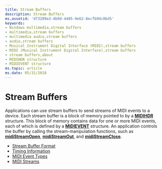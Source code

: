 ```yaml
---
title: Stream Buffers
description: Stream Buffers
ms.assetid: 'd73209a3-4b9d-4405-9e62-8ecfb94c0bd5'
keywords:
- Windows multimedia,stream buffers
- multimedia,stream buffers
- multimedia audio,stream buffers
- audio,stream buffers
- Musical Instrument Digital Interface (MIDI),stream buffers
- MIDI (Musical Instrument Digital Interface),stream buffers
- stream buffers,about
- MIDIHDR structure
- MIDIEVENT structure
ms.topic: article
ms.date: 05/31/2018
---
```


# Stream Buffers

Applications can use stream buffers to send streams of MIDI events to a device. Each stream buffer is a block of memory pointed to by a [**MIDIHDR**](https://msdn.microsoft.com/library/Dd798449(v=VS.85).aspx) structure. This block of memory contains data for one or more MIDI events, each of which is defined by a [**MIDIEVENT**](https://msdn.microsoft.com/library/Dd798448(v=VS.85).aspx) structure. An application controls the buffer by calling the stream-manipulation functions, such as [**midiStreamOpen**](https://msdn.microsoft.com/library/Dd798486(v=VS.85).aspx), [**midiStreamOut**](https://msdn.microsoft.com/library/Dd798487(v=VS.85).aspx), and [**midiStreamClose**](https://msdn.microsoft.com/library/Dd798485(v=VS.85).aspx).

-   [Stream Buffer Format](stream-buffer-format.md)
-   [Timing Information](timing-information.md)
-   [MIDI Event Types](midi-event-types.md)
-   [MIDI Streams](midi-streams.md)

 

 




